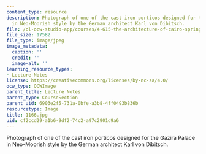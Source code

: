 ```yaml
---
content_type: resource
description: Photograph of one of the cast iron porticos designed for the Gazira Palace
  in Neo-Moorish style by the German architect Karl von Dibitsch.
file: /ol-ocw-studio-app/courses/4-615-the-architecture-of-cairo-spring-2002/cf2ccd29a1b69df274c2a97c2901d9a6_1166.jpg
file_size: 17582
file_type: image/jpeg
image_metadata:
  caption: ''
  credit: ''
  image-alt: ''
learning_resource_types:
- Lecture Notes
license: https://creativecommons.org/licenses/by-nc-sa/4.0/
ocw_type: OCWImage
parent_title: Lecture Notes
parent_type: CourseSection
parent_uid: 6903e2f5-731a-0bfe-a3b8-4ff0493b836b
resourcetype: Image
title: 1166.jpg
uid: cf2ccd29-a1b6-9df2-74c2-a97c2901d9a6
---
```

Photograph of one of the cast iron porticos designed for the Gazira Palace in Neo-Moorish style by the German architect Karl von Dibitsch.